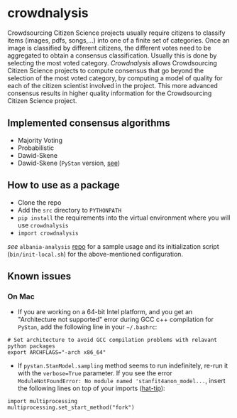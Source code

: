 # crowdnalysis
 Crowdsourcing Citizen Science projects usually require citizens to classify items (images, pdfs, songs,&#8230;) 
 into one of a finite set of categories. Once an image is classified by different citizens, the different votes 
 need to be aggregated to obtain a consensus classification. Usually this is done by selecting the most voted category. 
 *Crowdnalysis* allows Crowdsourcing Citizen Science projects to compute consensus that go beyond the selection of 
 the most voted category, by computing a model of quality for each of the citizen scientist involved in the project. 
 This more advanced consensus results in higher quality information for the Crowdsourcing Citizen Science project.

## Implemented consensus algorithms
- Majority Voting
- Probabilistic
- Dawid-Skene
- Dawid-Skene (`PyStan` version, [see](https://pystan.readthedocs.io/en/latest/))

## How to use as a package
- Clone the repo 
- Add the `src` directory to `PYTHONPATH`
- `pip install` the requirements into the virtual environment where you will use `crowdnalysis`
- `import crowdnalysis`

*see* `albania-analysis` [repo](https://github.com/Crowd4SDG/albania-analysis) for a sample usage 
and its initialization script (`bin/init-local.sh`) for the above-mentioned configuration. 

## Known issues
### On Mac
- If you are working on a 64-bit Intel platform, and you get an "Architecture not supported" error 
during GCC c++ compilation for `PyStan`, add the following line in your `~/.bashrc`:

```
# Set architecture to avoid GCC compilation problems with relavant python packages
export ARCHFLAGS="-arch x86_64"
```

- If `pystan.StanModel.sampling` method seems to run indefinitely, re-run it with the `verbose=True` parameter. 
If you see the error `ModuleNotFoundError: No module named 'stanfit4anon_model...`, 
insert the following lines on top of your imports 
([hat-tip](https://discourse.mc-stan.org/t/pystan-throws-error-when-running-chains-in-parallel-n-jobs-1/17563/4)):
  
```
import multiprocessing
multiprocessing.set_start_method("fork")
```
